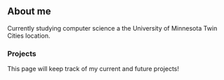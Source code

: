 ## About me

Currently studying computer science a the University of Minnesota Twin Cities location.

### Projects

This page will keep track of my current and future projects!

